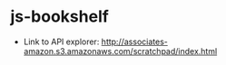 js-bookshelf
============

*   Link to API explorer: http://associates-amazon.s3.amazonaws.com/scratchpad/index.html
